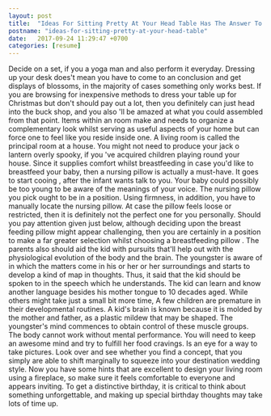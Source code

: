 ```yaml
---
layout: post
title:  "Ideas For Sitting Pretty At Your Head Table Has The Answer To Everything"
postname: "ideas-for-sitting-pretty-at-your-head-table"
date:   2017-09-24 11:29:47 +0700
categories: [resume]
---
```

Decide on a set, if you a yoga man and also perform it everyday. Dressing up your desk does't mean you have to come to an conclusion and get displays of blossoms, in the majority of cases something only works best. If you are browsing for inexpensive methods to dress your table up for Christmas but don't should pay out a lot, then you definitely can just head into the buck shop, and you also 'll be amazed at what you could assembled from that point. Items within an room make and needs to organize a complementary look whilst serving as useful aspects of your home but can force one to feel like you reside inside one. A living room is called the principal room at a house. You might not need to produce your jack o lantern overly spooky, if you 've acquired children playing round your house. Since it supplies comfort whilst breastfeeding in case you'd like to breastfeed your baby, then a nursing pillow is actually a must-have. It goes to start cooing , after the infant wants talk to you. Your baby could possibly be too young to be aware of the meanings of your voice. The nursing pillow you pick ought to be in a position. Using firmness, in addition, you have to manually locate the nursing pillow. At case the pillow feels loose or restricted, then it is definitely not the perfect one for you personally. Should you pay attention given just below, although deciding upon the breast feeding pillow might appear challenging, then you are certainly in a position to make a far greater selection whilst choosing a breastfeeding pillow . The parents also should aid the kid with pursuits that'll help out with the physiological evolution of the body and the brain. The youngster is aware of in which the matters come in his or her or her surroundings and starts to develop a kind of map in thoughts. Thus, it said that the kid should be spoken to in the speech which he understands. The kid can learn and know another language besides his mother tongue to 10 decades aged. While others might take just a small bit more time, A few children are premature in their developmental routines. A kid's brain is known because it is molded by the mother and father, as a plastic mildew that may be shaped. The youngster's mind commences to obtain control of these muscle groups. The body cannot work without mental performance. You will need to keep an awesome mind and try to fulfill her food cravings. Is an eye for a way to take pictures. Look over and see whether you find a concept, that you simply are able to shift marginally to squeeze into your destination wedding style. Now you have some hints that are excellent to design your living room using a fireplace, so make sure it feels comfortable to everyone and appears inviting. To get a distinctive birthday, it is critical to think about something unforgettable, and making up special birthday thoughts may take lots of time up.
